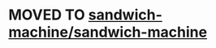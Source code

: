 # MOVED TO [sandwich-machine/sandwich-machine](https://github.com/sandwich-machine/sandwich-machine)
